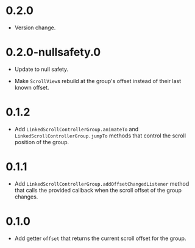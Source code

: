 # 0.2.0

  * Version change.

# 0.2.0-nullsafety.0

  * Update to null safety.

  * Make `ScrollView`s rebuild at the group's offset instead of their last
    known offset.

# 0.1.2

  * Add `LinkedScrollControllerGroup.animateTo` and
    `LinkedScrollControllerGroup.jumpTo` methods that control the scroll
    position of the group.

# 0.1.1

  * Add `LinkedScrollControllerGroup.addOffsetChangedListener` method that calls
    the provided callback when the scroll offset of the group changes.

# 0.1.0

  * Add getter `offset` that returns the current scroll offset for the group.
